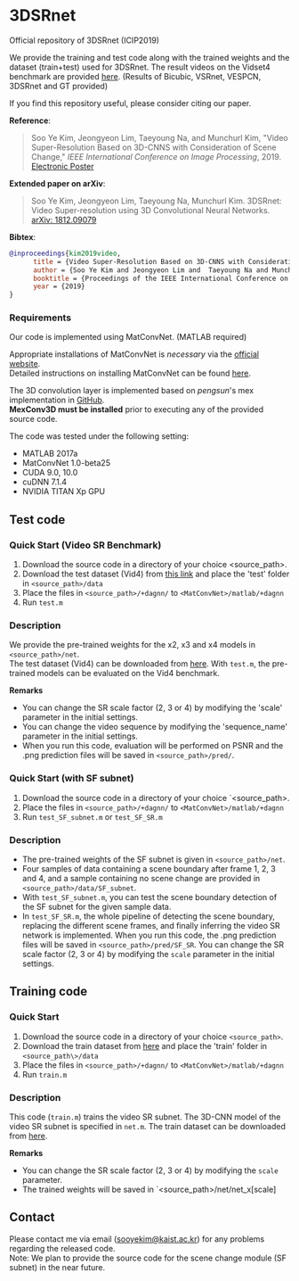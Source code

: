 # 3DSRnet
Official repository of 3DSRnet (ICIP2019)

We provide the training and test code along with the trained weights and the dataset (train+test) used for 3DSRnet. The result videos on the Vidset4 benchmark are provided [here](https://drive.google.com/file/d/1O1nALy-5nkaig9euDciwL8E7iGluJyg3/view?usp=sharing). (Results of Bicubic, VSRnet, VESPCN, 3DSRnet and GT provided)   

If you find this repository useful, please consider citing our paper.

**Reference**:  
> Soo Ye Kim, Jeongyeon Lim, Taeyoung Na, and Munchurl Kim, "Video Super-Resolution Based on 3D-CNNS with Consideration of Scene Change,"
*IEEE International Conference on Image Processing*, 2019. [Electronic Poster](https://drive.google.com/file/d/1LOHJ4bgNXMiskeXNVUra3tR0ijaPhRwb/view?usp=sharing)

**Extended paper on arXiv**:
> Soo Ye Kim, Jeongyeon Lim, Taeyoung Na, Munchurl Kim. 3DSRnet: Video Super-resolution using 3D Convolutional Neural Networks.
[arXiv: 1812.09079](https://arxiv.org/abs/1812.09079)

**Bibtex**:
```bibtex
@inproceedings{kim2019video,
      title = {Video Super-Resolution Based on 3D-CNNS with Consideration of Scene Change}, 
      author = {Soo Ye Kim and Jeongyeon Lim and  Taeyoung Na and Munchurl Kim},
      booktitle = {Proceedings of the IEEE International Conference on Image Processing},
      year = {2019}
}
```

### Requirements
Our code is implemented using MatConvNet. (MATLAB required)

Appropriate installations of MatConvNet is *necessary* via the [official website](http://www.vlfeat.org/matconvnet/).  
Detailed instructions on installing MatConvNet can be found [here](http://www.vlfeat.org/matconvnet/install/).

The 3D convolution layer is implemented based on *pengsun*'s mex implementation in [GitHub](https://github.com/pengsun/MexConv3D).  
**MexConv3D must be installed** prior to executing any of the provided source code.

The code was tested under the following setting:  
* MATLAB 2017a  
* MatConvNet 1.0-beta25  
* CUDA 9.0, 10.0  
* cuDNN 7.1.4  
* NVIDIA TITAN Xp GPU

## Test code
### Quick Start (Video SR Benchmark)
1. Download the source code in a directory of your choice \<source_path\>.
2. Download the test dataset (Vid4) from [this link](https://drive.google.com/file/d/16_rbLVFPObQc275yVeaM_Rg1TqvVa4CB) and place the 'test' folder in `<source_path>/data`
3. Place the files in `<source_path>/+dagnn/` to `<MatConvNet>/matlab/+dagnn`
4. Run `test.m`

### Description
We provide the pre-trained weights for the x2, x3 and x4 models in `<source_path>/net`.  
The test dataset (Vid4) can be downloaded from [here](https://drive.google.com/file/d/16_rbLVFPObQc275yVeaM_Rg1TqvVa4CB).
With `test.m`, the pre-trained models can be evaluated on the Vid4 benchmark.

**Remarks**
- You can change the SR scale factor (2, 3 or 4) by modifying the 'scale' parameter in the initial settings.
- You can change the video sequence by modifying the 'sequence_name' parameter in the initial settings.
- When you run this code, evaluation will be performed on PSNR and the .png prediction files will be saved in `<source_path>/pred/`.

### Quick Start (with SF subnet)
1. Download the source code in a directory of your choice `<source_path>.
2. Place the files in `<source_path>/+dagnn/` to `<MatConvNet>/matlab/+dagnn`
3. Run `test_SF_subnet.m` or `test_SF_SR.m`

### Description
- The pre-trained weights of the SF subnet is given in `<source_path>/net`.  
- Four samples of data containing a scene boundary after frame 1, 2, 3 and 4, and a sample containing no scene change are provided in `<source_path>/data/SF_subnet`.
- With `test_SF_subnet.m`, you can test the scene boundary detection of the SF subnet for the given sample data.  
- In `test_SF_SR.m`, the whole pipeline of detecting the scene boundary, replacing the different scene frames, and finally inferring the video SR network is implemented. When you run this code, the .png prediction files will be saved in `<source_path>/pred/SF_SR`. You can change the SR scale factor (2, 3 or 4) by modifying the `scale` parameter in the initial settings.

## Training code
### Quick Start
1. Download the source code in a directory of your choice `<source_path>`.
2. Download the train dataset from [here](https://drive.google.com/file/d/1Lav83JHZCNYInNbpf70CvTgDdBvCalhm) and place the 'train' folder in `<source_path\>/data`
3. Place the files in `<source_path>/+dagnn/` to `<MatConvNet>/matlab/+dagnn`
4. Run `train.m`

### Description
This code (`train.m`) trains the video SR subnet. The 3D-CNN model of the video SR subnet is specified in `net.m`.
The train dataset can be downloaded from [here](https://drive.google.com/file/d/1Lav83JHZCNYInNbpf70CvTgDdBvCalhm).  

**Remarks**
- You can change the SR scale factor (2, 3 or 4) by modifying the `scale` parameter.
- The trained weights will be saved in `<source_path>/net/net_x[scale]

## Contact
Please contact me via email (sooyekim@kaist.ac.kr) for any problems regarding the released code.  
Note: We plan to provide the source code for the scene change module (SF subnet) in the near future.


